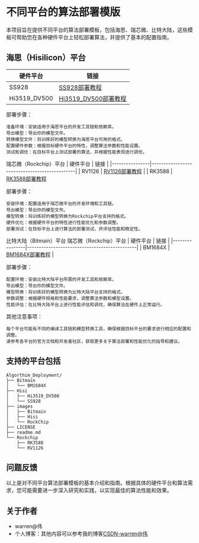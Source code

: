 # 不同平台的算法部署模版
本项目旨在提供不同平台的算法部署模板，包括海思、瑞芯微、比特大陆，这些模板可帮助您在各种硬件平台上轻松部署算法，并提供了基本的配置指南。

## 海思（Hisilicon）平台

| 硬件平台        | 链接                                         |
|----------------|----------------------------------------------|
| SS928          | [SS928部署教程](https://gitee.com/warren-wei/Algorithm-deployment-template-of-each-platform/tree/master/Hisi/SS928) |
| Hi3519_DV500  | [Hi3519_DV500部署教程](https://gitee.com/warren-wei/Algorithm-deployment-template-of-each-platform/tree/master/Hisi/Hi3519_DV500) |


部署步骤：

    准备环境：安装适用于海思平台的开发工具链和依赖库。
    导出模型：导出你的模型文件。
    转换模型文件：将训练好的模型转换为海思平台可用的格式。
    配置硬件参数：根据目标硬件平台的特性，调整算法参数和性能设置。
    测试和调优：在目标平台上测试部署的算法，并根据性能表现进行调优。

瑞芯微（Rockchip）平台
| 硬件平台        | 链接                                         |
|----------------|----------------------------------------------|
| RV1126          | [RV1126部署教程](https://gitee.com/warren-wei/Algorithm-deployment-template-of-each-platform/tree/master/Rockchip/RV1126) |
| RK3588  | [RK3588部署教程](https://gitee.com/warren-wei/Algorithm-deployment-template-of-each-platform/tree/master/Rockchip/RK3588) 

部署步骤：

    安装环境：配置适用于瑞芯微平台的开发环境和工具链。
    导出模型：导出你的模型文件。
    模型转换：将训练好的模型转换为Rockchip平台支持的格式。
    硬件优化：根据硬件平台的特性进行性能优化和参数调整。
    部署测试：在目标平台上进行算法的部署测试，并评估性能和稳定性。

比特大陆（Bitmain）平台
瑞芯微（Rockchip）平台
| 硬件平台        | 链接                                         |
|----------------|----------------------------------------------|
| BM1684X          | [BM1684X部署教程](https://gitee.com/warren-wei/Algorithm-deployment-template-of-each-platform/tree/master/Bitmain/BM1684X) |


部署步骤：

    配置环境：安装比特大陆平台所需的开发工具和依赖库。
    导出模型：导出你的模型文件。
    模型转换：将训练好的模型转换为比特大陆平台支持的格式。
    参数调整：根据硬件规格和性能要求，调整算法参数和模型设置。
    性能评估：在比特大陆平台上进行性能评估和调优，确保算法在硬件上正常运行。

其他注意事项：

    每个平台可能有不同的编译工具链和模型转换工具，确保根据目标平台的要求进行相应的配置和调整。
    请参考各平台的官方文档和开发者社区，获取更多关于算法部署和性能优化的指导和建议。

## 支持的平台包括
```
Algorthim_Deployment/
├── Bitmain
│   └── BM1684X
├── Hisi
│   ├── Hi3519_DV500
│   └── SS928
├── images
│   ├── Bitmain
│   ├── Hisi
│   └── RockChip
├── LICENSE
├── readme.md
└── Rockchip
    ├── RK3588
    └── RV1126
```

## 问题反馈
以上是对不同平台算法部署模板的基本介绍和指南。根据具体的硬件平台和算法需求，您可能需要进一步深入研究和实践，以实现最佳的算法性能和效果。
 
## 关于作者
* warren@伟
* 个人博客：其他内容可以参考我的博客[CSDN-warren@伟](https://blog.csdn.net/warren103098?type=blog)

